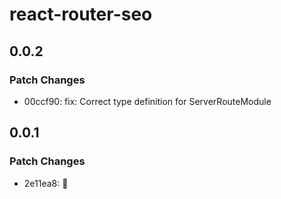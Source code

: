 # react-router-seo

## 0.0.2

### Patch Changes

- 00ccf90: fix: Correct type definition for ServerRouteModule

## 0.0.1

### Patch Changes

- 2e11ea8: 🎉
